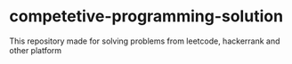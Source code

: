 # competetive-programming-solution
This repository made for solving problems from leetcode, hackerrank and other platform
